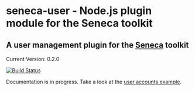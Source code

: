 # seneca-user - Node.js plugin module for the Seneca toolkit

## A user management plugin for the [Seneca](/rjrodger/seneca) toolkit

Current Version: 0.2.0

[![Build Status](https://secure.travis-ci.org/rjrodger/seneca-user.png)](http://travis-ci.org/rjrodger/seneca-user)


Documentation is in progress. Take a look at the <a href="http://github.com/rjrodger/seneca-examples">user accounts example</a>.



